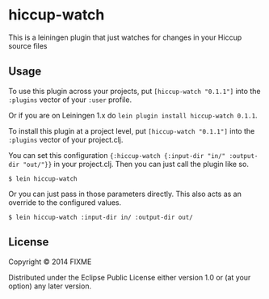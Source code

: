 # hiccup-watch

This is a leiningen plugin that just watches for changes in your Hiccup source files


## Usage


To use this plugin across your projects, put `[hiccup-watch "0.1.1"]` into the `:plugins` vector of your `:user` profile.

Or if you are on Leiningen 1.x do `lein plugin install hiccup-watch 0.1.1`.

To install this plugin at a project level, put `[hiccup-watch "0.1.1"]` into the `:plugins` vector of your project.clj.

You can set this configuration `{:hiccup-watch {:input-dir "in/" :output-dir "out/"}}` in your project.clj. Then you can just call the plugin like so.

    $ lein hiccup-watch


Or you can just pass in those parameters directly. This also acts as an override to the configured values.

    $ lein hiccup-watch :input-dir in/ :output-dir out/


## License

Copyright © 2014 FIXME

Distributed under the Eclipse Public License either version 1.0 or (at
your option) any later version.
